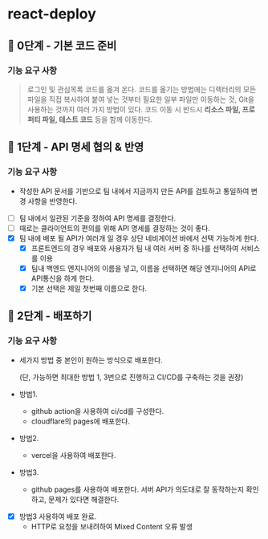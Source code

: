 # react-deploy

## 🚀 0단계 - 기본 코드 준비

### 기능 요구 사항

> 로그인 및 관심목록 코드를 옮겨 온다. 코드를 옮기는 방법에는 디렉터리의 모든 파일을 직접 복사하여 붙여 넣는 것부터 필요한 일부 파일만 이동하는 것, Git을 사용하는 것까지 여러 가지 방법이 있다. 코드 이동 시 반드시 **리소스 파일, 프로퍼티 파일, 테스트 코드** 등을 함께 이동한다.

## 🚀 1단계 - API 명세 협의 & 반영

### 기능 요구 사항

- 작성한 API 문서를 기반으로 팀 내에서 지금까지 만든 API를 검토하고 통일하여 변경 사항을 반영한다.

- [ ] 팀 내에서 일관된 기준을 정하여 API 명세를 결정한다.
- [ ] 때로는 클라이언트의 편의를 위해 API 명세를 결정하는 것이 좋다.
- [x] 팀 내에 배포 될 API가 여러개 일 경우 상단 네비게이션 바에서 선택 가능하게 한다.
  - [x] 프론트엔드의 경우 배포와 사용자가 팀 내 여러 서버 중 하나를 선택하여 서비스를 이용
  - [x] 팀내 백엔드 엔지니어의 이름을 넣고, 이름을 선택하면 해당 엔지니어의 API로 API통신을 하게 한다.
  - [x] 기본 선택은 제일 첫번째 이름으로 한다.

## 🚀 2단계 - 배포하기

### 기능 요구 사항

- 세가지 방법 중 본인이 원하는 방식으로 배포한다.

  (단, 가능하면 최대한 방법 1, 3번으로 진행하고 CI/CD를 구축하는 것을 권장)

- 방법1.
  - github action을 사용하여 ci/cd를 구성한다.
  - cloudflare의 pages에 배포한다.
- 방법2.
  - vercel을 사용하여 배포한다.
- 방법3.
  - github pages를 사용하여 배포한다.
    서버 API가 의도대로 잘 동작하는지 확인하고, 문제가 있다면 해결한다.
- [x] 방법3 사용하여 배포 완료.
  - HTTP로 요청을 보내려하여 Mixed Content 오류 발생
